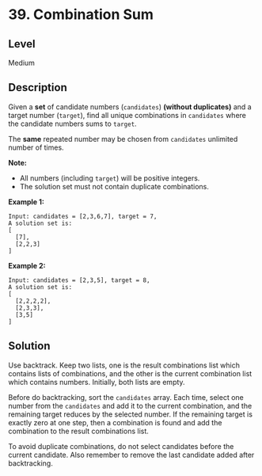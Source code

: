 # 39. Combination Sum
## Level
Medium

## Description
Given a **set** of candidate numbers (`candidates`) **(without duplicates)** and a target number (`target`), find all unique combinations in `candidates` where the candidate numbers sums to `target`.

The **same** repeated number may be chosen from `candidates` unlimited number of times.

**Note:**

* All numbers (including `target`) will be positive integers.
* The solution set must not contain duplicate combinations.

**Example 1:**
```
Input: candidates = [2,3,6,7], target = 7,
A solution set is:
[
  [7],
  [2,2,3]
]
```
**Example 2:**
```
Input: candidates = [2,3,5], target = 8,
A solution set is:
[
  [2,2,2,2],
  [2,3,3],
  [3,5]
]
```

## Solution
Use backtrack. Keep two lists, one is the result combinations list which contains lists of combinations, and the other is the current combination list which contains numbers. Initially, both lists are empty.

Before do backtracking, sort the `candidates` array. Each time, select one number from the `candidates` and add it to the current combination, and the remaining target reduces by the selected number. If the remaining target is exactly zero at one step, then a combination is found and add the combination to the result combinations list.

To avoid duplicate combinations, do not select candidates before the current candidate. Also remember to remove the last candidate added after backtracking.
